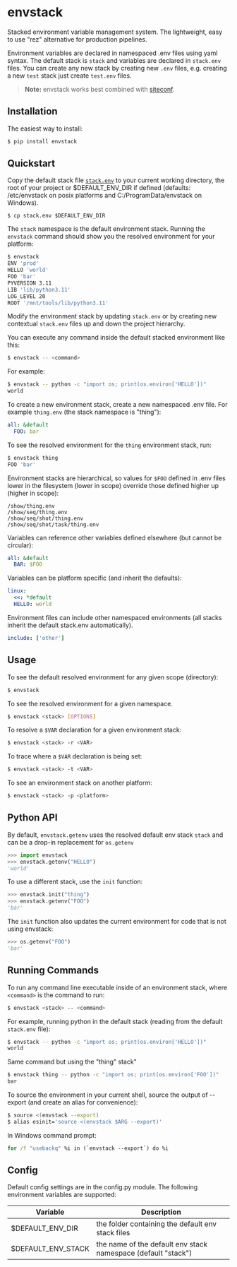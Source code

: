 envstack
========

Stacked environment variable management system. The lightweight, easy to use
"rez" alternative for production pipelines.

Environment variables are declared in namespaced .env files using yaml syntax.
The default stack is `stack` and variables are declared in `stack.env`
files. You can create any new stack by creating new `.env` files, e.g. creating
a new `test` stack just create `test.env` files.

> **Note:** envstack works best combined with [siteconf](https://github.com/rsgalloway/siteconf).

## Installation

The easiest way to install:

```bash
$ pip install envstack
```

## Quickstart

Copy the default stack file
[`stack.env`](https://github.com/rsgalloway/envstack/blob/master/stack.env)
to your current working directory, the root of your project or $DEFAULT_ENV_DIR if defined (defaults: /etc/envstack on posix platforms and C:/ProgramData/envstack on Windows).


```bach
$ cp stack.env $DEFAULT_ENV_DIR
```

The `stack` namespace is the default environment stack. Running the `envstack` command
should show you the resolved environment for your platform:

```bash
$ envstack
ENV 'prod'
HELLO 'world'
FOO 'bar'
PYVERSION 3.11
LIB 'lib/python3.11'
LOG_LEVEL 20
ROOT '/mnt/tools/lib/python3.11'
```

Modify the environment stack by updating `stack.env` or by creating new contextual
`stack.env` files up and down the project hierarchy.

You can execute any command inside the default stacked environment like this:

```bash
$ envstack -- <command>
```

For example:

```bash
$ envstack -- python -c "import os; print(os.environ['HELLO'])"
world
```

To create a new environment stack, create a new namespaced .env file.
For example `thing.env` (the stack namespace is "thing"):

```yaml
all: &default
  FOO: bar
```

To see the resolved environment for the `thing` environment stack, run:

```bash
$ envstack thing
FOO 'bar'
```

Environment stacks are hierarchical, so values for `$FOO` defined in .env files lower
in the filesystem (lower in scope) override those defined higher up (higher in scope):

```
/show/thing.env
/show/seq/thing.env
/show/seq/shot/thing.env
/show/seq/shot/task/thing.env
```

Variables can reference other variables defined elsewhere (but cannot be circular):

```yaml
all: &default
  BAR: $FOO
```

Variables can be platform specific (and inherit the defaults):

```yaml
linux:
  <<: *default
  HELLO: world
```

Environment files can include other namespaced environments (all stacks inherit the default stack.env automatically).

```yaml
include: ['other']
```

## Usage

To see the default resolved environment for any given scope (directory):

```bash
$ envstack
```

To see the resolved environment for a given namespace.

```bash
$ envstack <stack> [OPTIONS]
```

To resolve a `$VAR` declaration for a given environment stack:

```bash
$ envstack <stack> -r <VAR>
```

To trace where a `$VAR` declaration is being set:

```bash
$ envstack <stack> -t <VAR>
```

To see an environment stack on another platform:

```bash
$ envstack <stack> -p <platform>
```

## Python API

By default, `envstack.getenv` uses the resolved default env stack `stack` and can be
a drop-in replacement for `os.getenv` 

```python
>>> import envstack
>>> envstack.getenv("HELLO")
'world'
```

To use a different stack, use the `init` function:

```python
>>> envstack.init("thing")
>>> envstack.getenv("FOO")
'bar'
```

The `init` function also updates the current environment for code that is not using envstack:

```python
>>> os.getenv("FOO")
'bar'
```

## Running Commands

To run any command line executable inside of an environment stack, where `<command>`
is the command to run:

```bash
$ envstack <stack> -- <command>
```

For example, running python in the default stack (reading from the default `stack.env` file):

```bash
$ envstack -- python -c "import os; print(os.environ['HELLO'])"
world
```

Same command but using the "thing" stack"

```bash
$ envstack thing -- python -c "import os; print(os.environ['FOO'])"
bar
```

To source the environment in your current shell, source the output of --export (and create
an alias for convenience):

```bash
$ source <(envstack --export)
$ alias esinit='source <(envstack $ARG --export)'
```

In Windows command prompt:

```cmd
for /f "usebackq" %i in (`envstack --export`) do %i
```

## Config

Default config settings are in the config.py module. The following environment variables are supported:

| Variable            | Description |
|---------------------|-------------|
| $DEFAULT_ENV_DIR    | the folder containing the default env stack files |
| $DEFAULT_ENV_STACK  | the name of the default env stack namespace (default "stack") |
